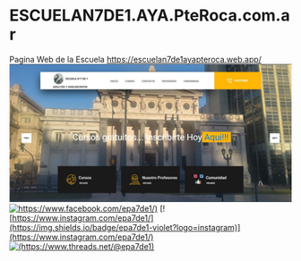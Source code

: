 # ESCUELAN7DE1.AYA.PteRoca.com.ar
Pagina Web de la Escuela https://escuelan7de1ayapteroca.web.app/
[![docs/PaginaWeb.jpg](docs/PaginaWeb.jpg)](https://escuelan7de1ayapteroca.web.app/)
[![https://www.facebook.com/epa7de1/)](https://img.shields.io/badge/epa7de1-blue?logo=facebook)](https://www.facebook.com/epa7de1/)
[![https://www.instagram.com/epa7de1/](https://img.shields.io/badge/epa7de1-violet?logo=instagram)](https://www.instagram.com/epa7de1/)
[![(https://www.threads.net/@epa7de1)](https://img.shields.io/badge/epa7de1-black?logo=thread)](https://www.threads.net/@epa7de1/)
